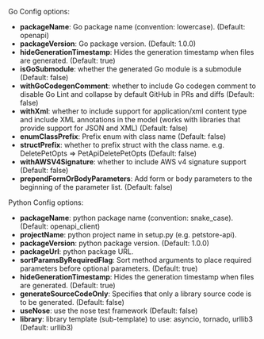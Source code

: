 

Go Config options:


- **packageName**: Go package name (convention: lowercase). (Default: openapi)
- **packageVersion**: Go package version. (Default: 1.0.0)
- **hideGenerationTimestamp**: Hides the generation timestamp when files are generated. (Default: true)
- **isGoSubmodule**: whether the generated Go module is a submodule (Default: false)
- **withGoCodegenComment**: whether to include Go codegen comment to disable Go Lint and collapse by default GitHub in PRs and diffs (Default: false)
- **withXml**: whether to include support for application/xml content type and include XML annotations in the model (works with libraries that provide support for JSON and XML) (Default: false)
- **enumClassPrefix**: Prefix enum with class name (Default: false)
- **structPrefix**: whether to prefix struct with the class name. e.g. DeletePetOpts => PetApiDeletePetOpts (Default: false)
- **withAWSV4Signature**: whether to include AWS v4 signature support (Default: false)
- **prependFormOrBodyParameters**: Add form or body parameters to the beginning of the parameter list. (Default: false)



Python Config options:
- **packageName**: python package name (convention: snake_case). (Default: openapi_client)
- **projectName**: python project name in setup.py (e.g. petstore-api).
- **packageVersion**: python package version. (Default: 1.0.0)
- **packageUrl**: python package URL.
- **sortParamsByRequiredFlag**: Sort method arguments to place required parameters before optional parameters. (Default: true)
- **hideGenerationTimestamp**: Hides the generation timestamp when files are generated. (Default: true)
- **generateSourceCodeOnly**: Specifies that only a library source code is to be generated. (Default: false)
- **useNose**: use the nose test framework (Default: false)
- **library**: library template (sub-template) to use: asyncio, tornado, urllib3 (Default: urllib3)
